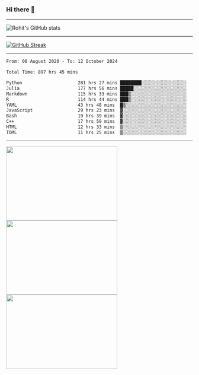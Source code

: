### Hi there 👋

<hr/>

![Rohit's GitHub stats](https://github-readme-stats.vercel.app/api?username=RohitRathore1&show_icons=true&theme=transparent)

<hr/>

[![GitHub Streak](http://github-readme-streak-stats.herokuapp.com?user=RohitRathore1&theme=dark&mode=weekly)](https://git.io/streak-stats)

<hr/>

<!--START_SECTION:waka-->

```txt
From: 08 August 2020 - To: 12 October 2024

Total Time: 897 hrs 45 mins

Python                     281 hrs 27 mins ████████░░░░░░░░░░░░░░░░░   31.35 %
Julia                      177 hrs 56 mins █████░░░░░░░░░░░░░░░░░░░░   19.82 %
Markdown                   115 hrs 33 mins ███▒░░░░░░░░░░░░░░░░░░░░░   12.87 %
R                          114 hrs 44 mins ███▒░░░░░░░░░░░░░░░░░░░░░   12.78 %
YAML                       43 hrs 48 mins  █▒░░░░░░░░░░░░░░░░░░░░░░░   04.88 %
JavaScript                 29 hrs 23 mins  ▓░░░░░░░░░░░░░░░░░░░░░░░░   03.27 %
Bash                       19 hrs 39 mins  ▓░░░░░░░░░░░░░░░░░░░░░░░░   02.19 %
C++                        17 hrs 59 mins  ▓░░░░░░░░░░░░░░░░░░░░░░░░   02.00 %
HTML                       12 hrs 33 mins  ▒░░░░░░░░░░░░░░░░░░░░░░░░   01.40 %
TOML                       11 hrs 25 mins  ▒░░░░░░░░░░░░░░░░░░░░░░░░   01.27 %
```

<!--END_SECTION:waka-->

<hr/>

<p>
  <img src="https://wakatime.com/share/@TeAmp0is0N/0205e68a-e5ed-48bf-b870-3c94c1fa77d3.svg" width="300" height="200">
  <img src="https://wakatime.com/share/@TeAmp0is0N/3935ee43-08a3-493e-8b95-60c1f9204b15.svg" width="300" height="200">
  <img src="https://wakatime.com/share/@TeAmp0is0N/8717aacc-7340-44e0-abb1-987dc9823fcd.svg" width="300" height="200">
</p>




